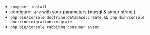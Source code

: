 * `composer install`
* configure `.env` with your parameters (mysql & amqp string )
* `php bin/console doctrine:database:create && php bin/console doctrine:migrations:migrate`
* `php bin/console rabbitmq:consumer event`